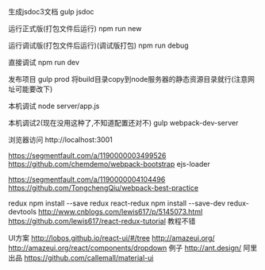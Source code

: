 
生成jsdoc3文档
gulp jsdoc

运行正式版(打包文件后运行)
npm run new

运行调试版(打包文件后运行)(调试版打包)
npm run debug

直接调试
npm run dev

发布项目
gulp prod  将build目录copy到node服务器的静态资源目录就行(注意网址可能要改下)

本机调试
node server/app.js

本机调试2(现在没用这种了,不知道配置还对不)
gulp webpack-dev-server

浏览器访问
http://localhost:3001



https://segmentfault.com/a/1190000003499526
https://github.com/chemdemo/webpack-bootstrap
ejs-loader

https://segmentfault.com/a/1190000004104496
https://github.com/TongchengQiu/webpack-best-practice

redux
npm install --save redux react-redux
npm install --save-dev redux-devtools
http://www.cnblogs.com/lewis617/p/5145073.html
https://github.com/lewis617/react-redux-tutorial  教程不错

UI方案
http://lobos.github.io/react-ui/#/tree
http://amazeui.org/
http://amazeui.org/react/components/dropdown  例子
http://ant.design/  阿里出品
https://github.com/callemall/material-ui
